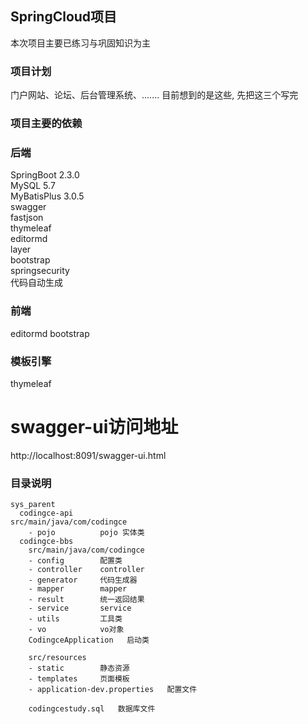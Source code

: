 
## SpringCloud项目
本次项目主要已练习与巩固知识为主  

### 项目计划
门户网站、论坛、后台管理系统、.......
目前想到的是这些, 先把这三个写完

### 项目主要的依赖
### 后端
SpringBoot 2.3.0   
MySQL 5.7   
MyBatisPlus 3.0.5   
swagger   
fastjson   
thymeleaf   
editormd   
layer   
bootstrap   
springsecurity   
代码自动生成

### 前端
editormd
bootstrap

### 模板引擎
thymeleaf

# swagger-ui访问地址
http://localhost:8091/swagger-ui.html   

### 目录说明
```shell script
sys_parent
  codingce-api
src/main/java/com/codingce
    - pojo          pojo 实体类
  codingce-bbs
    src/main/java/com/codingce
    - config        配置类
    - controller    controller
    - generator     代码生成器
    - mapper        mapper
    - result        统一返回结果
    - service       service
    - utils         工具类
    - vo            vo对象
    CodingceApplication   启动类
    
    src/resources
    - static        静态资源
    - templates     页面模板
    - application-dev.properties   配置文件
    
    codingcestudy.sql   数据库文件
```
